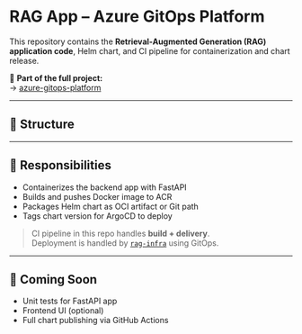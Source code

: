 # RAG App – Azure GitOps Platform

This repository contains the **Retrieval-Augmented Generation (RAG) application code**, Helm chart, and CI pipeline for containerization and chart release.

🔗 **Part of the full project:**  
→ [azure-gitops-platform](https://github.com/dhayv/azure-gitops-platform)

---

## 🧱 Structure


---

## 🚀 Responsibilities

- Containerizes the backend app with FastAPI
- Builds and pushes Docker image to ACR
- Packages Helm chart as OCI artifact or Git path
- Tags chart version for ArgoCD to deploy

> CI pipeline in this repo handles **build + delivery**.  
> Deployment is handled by [`rag-infra`](https://github.com/dhayv/azure-rag-infra) using GitOps.

---

## 🧪 Coming Soon

- Unit tests for FastAPI app  
- Frontend UI (optional)  
- Full chart publishing via GitHub Actions

